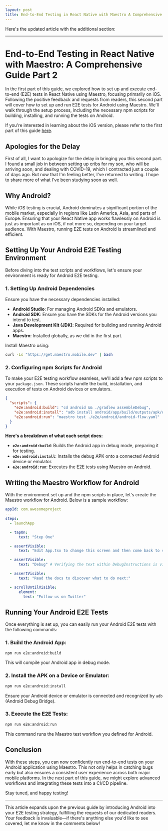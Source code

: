 ```yaml
---
layout: post
title: End-to-End Testing in React Native with Maestro A Comprehensive Guide Android
---
```


Here's the updated article with the additional section:

---

# End-to-End Testing in React Native with Maestro: A Comprehensive Guide Part 2

In the first part of this guide, we explored how to set up and execute end-to-end (E2E) tests in React Native using Maestro, focusing primarily on iOS. Following the positive feedback and requests from readers, this second part will cover how to set up and run E2E tests for Android using Maestro. We'll walk through the setup process, including the necessary npm scripts for building, installing, and running the tests on Android.

If you're interested in learning about the iOS version, please refer to the first part of this guide [here](https://medium.com/@3jacksonsmith/end-to-end-testing-in-react-native-with-maestro-a-comprehensive-guide-c644bbb71ed8).

## Apologies for the Delay

First of all, I want to apologize for the delay in bringing you this second part. I found a small job in between setting up cribs for my son, who will be arriving soon, and dealing with COVID-19, which I contracted just a couple of days ago. But now that I'm feeling better, I've returned to writing. I hope to share more of what I've been studying soon as well.

## Why Android?

While iOS testing is crucial, Android dominates a significant portion of the mobile market, especially in regions like Latin America, Asia, and parts of Europe. Ensuring that your React Native app works flawlessly on Android is just as important as on iOS, if not more so, depending on your target audience. With Maestro, running E2E tests on Android is streamlined and efficient.

## Setting Up Your Android E2E Testing Environment

Before diving into the test scripts and workflows, let's ensure your environment is ready for Android E2E testing.

### 1. Setting Up Android Dependencies

Ensure you have the necessary dependencies installed:

- **Android Studio**: For managing Android SDKs and emulators.
- **Android SDK**: Ensure you have the SDKs for the Android versions you intend to test.
- **Java Development Kit (JDK)**: Required for building and running Android apps.
- **Maestro**: Installed globally, as we did in the first part.

Install Maestro using:

```bash
curl -Ls "https://get.maestro.mobile.dev" | bash
```

### 2. Configuring npm Scripts for Android

To make your E2E testing workflow seamless, we'll add a few npm scripts to your `package.json`. These scripts handle the build, installation, and execution of tests on Android devices or emulators.

```json
{
  "scripts": {
    "e2e:android:build": "cd android && ./gradlew assembleDebug",
    "e2e:android:install": "adb install android/app/build/outputs/apk/debug/app-debug.apk",
    "e2e:android:run": "maestro test ./e2e/android/android-flow.yaml"
  }
}
```

**Here's a breakdown of what each script does:**

- **`e2e:android:build`**: Builds the Android app in debug mode, preparing it for testing.
- **`e2e:android:install`**: Installs the debug APK onto a connected Android device or emulator.
- **`e2e:android:run`**: Executes the E2E tests using Maestro on Android.

## Writing the Maestro Workflow for Android

With the environment set up and the npm scripts in place, let's create the Maestro workflow for Android. Below is a sample workflow:

```yaml
appId: com.awesomeproject
---
steps:
  - launchApp

  - tapOn:
      text: "Step One"

  - assertVisible:
      text: "Edit App.tsx to change this screen and then come back to see your edits."

  - assertVisible:
      text: "Debug" # Verifying the text within DebugInstructions is visible

  - assertVisible:
      text: "Read the docs to discover what to do next:"

  - scrollUntilVisible:
      element:
        text: "Follow us on Twitter"
```

## Running Your Android E2E Tests

Once everything is set up, you can easily run your Android E2E tests with the following commands:

### 1. Build the Android App:

```bash
npm run e2e:android:build
```

This will compile your Android app in debug mode.

### 2. Install the APK on a Device or Emulator:

```bash
npm run e2e:android:install
```

Ensure your Android device or emulator is connected and recognized by `adb` (Android Debug Bridge).

### 3. Execute the E2E Tests:

```bash
npm run e2e:android:run
```

This command runs the Maestro test workflow you defined for Android.

## Conclusion

With these steps, you can now confidently run end-to-end tests on your Android application using Maestro. This not only helps in catching bugs early but also ensures a consistent user experience across both major mobile platforms. In the next part of this guide, we might explore advanced workflows and integrating these tests into a CI/CD pipeline.

Stay tuned, and happy testing!

---

This article expands upon the previous guide by introducing Android into your E2E testing strategy, fulfilling the requests of our dedicated readers. Your feedback is invaluable—if there's anything else you'd like to see covered, let me know in the comments below!
